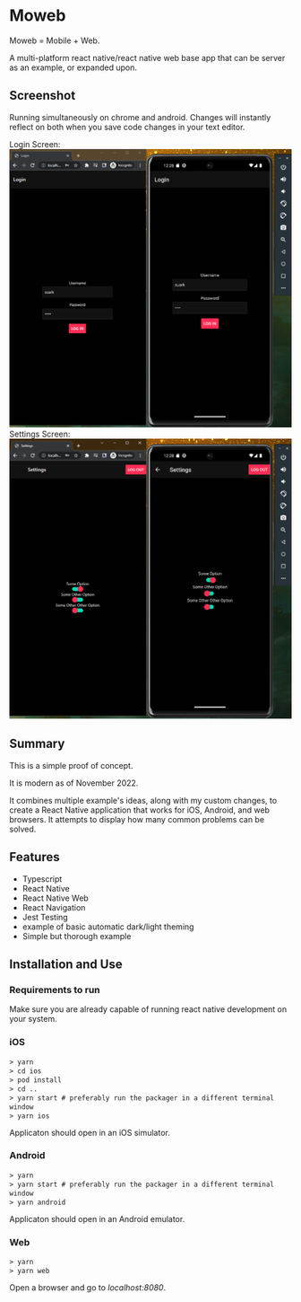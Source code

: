 # Moweb

Moweb = Mobile + Web.

A multi-platform react native/react native web base app that can be server as an example, or expanded upon.

## Screenshot

Running simultaneously on chrome and android. Changes will instantly reflect on both when you save code changes in your text editor.

Login Screen:
![Moweb Login Screen on Chrome and on Android](MowebLogin.PNG)
Settings Screen:
![Moweb Settings Screen on Chrome and on Android](MowebSettings.PNG)

## Summary

This is a simple proof of concept.

It is modern as of November 2022.

It combines multiple example's ideas, along with my custom changes, to create a React Native application that works for iOS, Android, and web browsers. It attempts to display how many common problems can be solved.

## Features

- Typescript
- React Native
- React Native Web
- React Navigation
- Jest Testing
- example of basic automatic dark/light theming
- Simple but thorough example

## Installation and Use

### Requirements to run

Make sure you are already capable of running react native development on your system.

### iOS

```shell
> yarn
> cd ios
> pod install
> cd ..
> yarn start # preferably run the packager in a different terminal window
> yarn ios
```

Applicaton should open in an iOS simulator.

### Android

```shell
> yarn
> yarn start # preferably run the packager in a different terminal window
> yarn android
```

Applicaton should open in an Android emulator.

### Web

```shell
> yarn
> yarn web
```

Open a browser and go to _localhost:8080_.
